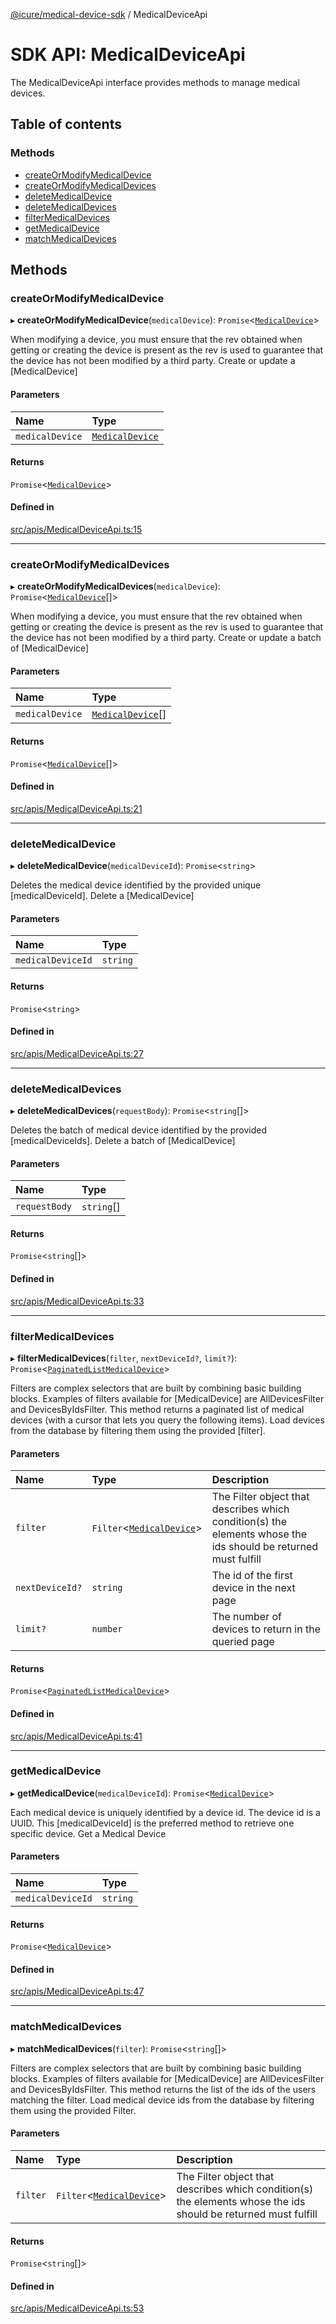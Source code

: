 [@icure/medical-device-sdk](../modules.md) / MedicalDeviceApi

# SDK API: MedicalDeviceApi

The MedicalDeviceApi interface provides methods to manage medical devices.

## Table of contents

### Methods

- [createOrModifyMedicalDevice](MedicalDeviceApi.md#createormodifymedicaldevice)
- [createOrModifyMedicalDevices](MedicalDeviceApi.md#createormodifymedicaldevices)
- [deleteMedicalDevice](MedicalDeviceApi.md#deletemedicaldevice)
- [deleteMedicalDevices](MedicalDeviceApi.md#deletemedicaldevices)
- [filterMedicalDevices](MedicalDeviceApi.md#filtermedicaldevices)
- [getMedicalDevice](MedicalDeviceApi.md#getmedicaldevice)
- [matchMedicalDevices](MedicalDeviceApi.md#matchmedicaldevices)

## Methods

### createOrModifyMedicalDevice

▸ **createOrModifyMedicalDevice**(`medicalDevice`): `Promise`<[`MedicalDevice`](../classes/MedicalDevice.md)\>

When modifying a device, you must ensure that the rev obtained when getting or creating the device is present as the rev is used to guarantee that the device has not been modified by a third party.
Create or update a [MedicalDevice]

#### Parameters

| Name | Type |
| :------ | :------ |
| `medicalDevice` | [`MedicalDevice`](../classes/MedicalDevice.md) |

#### Returns

`Promise`<[`MedicalDevice`](../classes/MedicalDevice.md)\>

#### Defined in

[src/apis/MedicalDeviceApi.ts:15](https://github.com/icure/icure-medical-device-js-sdk/blob/6492840/src/apis/MedicalDeviceApi.ts#L15)

___

### createOrModifyMedicalDevices

▸ **createOrModifyMedicalDevices**(`medicalDevice`): `Promise`<[`MedicalDevice`](../classes/MedicalDevice.md)[]\>

When modifying a device, you must ensure that the rev obtained when getting or creating the device is present as the rev is used to guarantee that the device has not been modified by a third party.
Create or update a batch of [MedicalDevice]

#### Parameters

| Name | Type |
| :------ | :------ |
| `medicalDevice` | [`MedicalDevice`](../classes/MedicalDevice.md)[] |

#### Returns

`Promise`<[`MedicalDevice`](../classes/MedicalDevice.md)[]\>

#### Defined in

[src/apis/MedicalDeviceApi.ts:21](https://github.com/icure/icure-medical-device-js-sdk/blob/6492840/src/apis/MedicalDeviceApi.ts#L21)

___

### deleteMedicalDevice

▸ **deleteMedicalDevice**(`medicalDeviceId`): `Promise`<`string`\>

Deletes the medical device identified by the provided unique [medicalDeviceId].
Delete a [MedicalDevice]

#### Parameters

| Name | Type |
| :------ | :------ |
| `medicalDeviceId` | `string` |

#### Returns

`Promise`<`string`\>

#### Defined in

[src/apis/MedicalDeviceApi.ts:27](https://github.com/icure/icure-medical-device-js-sdk/blob/6492840/src/apis/MedicalDeviceApi.ts#L27)

___

### deleteMedicalDevices

▸ **deleteMedicalDevices**(`requestBody`): `Promise`<`string`[]\>

Deletes the batch of medical device identified by the provided [medicalDeviceIds].
Delete a batch of [MedicalDevice]

#### Parameters

| Name | Type |
| :------ | :------ |
| `requestBody` | `string`[] |

#### Returns

`Promise`<`string`[]\>

#### Defined in

[src/apis/MedicalDeviceApi.ts:33](https://github.com/icure/icure-medical-device-js-sdk/blob/6492840/src/apis/MedicalDeviceApi.ts#L33)

___

### filterMedicalDevices

▸ **filterMedicalDevices**(`filter`, `nextDeviceId?`, `limit?`): `Promise`<[`PaginatedListMedicalDevice`](../classes/PaginatedListMedicalDevice.md)\>

Filters are complex selectors that are built by combining basic building blocks. Examples of filters available for [MedicalDevice] are AllDevicesFilter and DevicesByIdsFilter. This method returns a paginated list of medical devices (with a cursor that lets you query the following items).
Load devices from the database by filtering them using the provided [filter].

#### Parameters

| Name | Type | Description |
| :------ | :------ | :------ |
| `filter` | `Filter`<[`MedicalDevice`](../classes/MedicalDevice.md)\> | The Filter object that describes which condition(s) the elements whose the ids should be returned must fulfill |
| `nextDeviceId?` | `string` | The id of the first device in the next page |
| `limit?` | `number` | The number of devices to return in the queried page |

#### Returns

`Promise`<[`PaginatedListMedicalDevice`](../classes/PaginatedListMedicalDevice.md)\>

#### Defined in

[src/apis/MedicalDeviceApi.ts:41](https://github.com/icure/icure-medical-device-js-sdk/blob/6492840/src/apis/MedicalDeviceApi.ts#L41)

___

### getMedicalDevice

▸ **getMedicalDevice**(`medicalDeviceId`): `Promise`<[`MedicalDevice`](../classes/MedicalDevice.md)\>

Each medical device is uniquely identified by a device id. The device id is a UUID. This [medicalDeviceId] is the preferred method to retrieve one specific device.
Get a Medical Device

#### Parameters

| Name | Type |
| :------ | :------ |
| `medicalDeviceId` | `string` |

#### Returns

`Promise`<[`MedicalDevice`](../classes/MedicalDevice.md)\>

#### Defined in

[src/apis/MedicalDeviceApi.ts:47](https://github.com/icure/icure-medical-device-js-sdk/blob/6492840/src/apis/MedicalDeviceApi.ts#L47)

___

### matchMedicalDevices

▸ **matchMedicalDevices**(`filter`): `Promise`<`string`[]\>

Filters are complex selectors that are built by combining basic building blocks. Examples of filters available for [MedicalDevice] are AllDevicesFilter and DevicesByIdsFilter. This method returns the list of the ids of the users matching the filter.
Load medical device ids from the database by filtering them using the provided Filter.

#### Parameters

| Name | Type | Description |
| :------ | :------ | :------ |
| `filter` | `Filter`<[`MedicalDevice`](../classes/MedicalDevice.md)\> | The Filter object that describes which condition(s) the elements whose the ids should be returned must fulfill |

#### Returns

`Promise`<`string`[]\>

#### Defined in

[src/apis/MedicalDeviceApi.ts:53](https://github.com/icure/icure-medical-device-js-sdk/blob/6492840/src/apis/MedicalDeviceApi.ts#L53)
